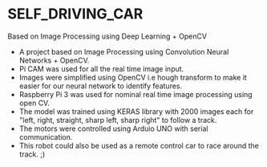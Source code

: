 # SELF_DRIVING_CAR
 Based on Image Processing using Deep Learning + OpenCV
- A project based on Image Processing using Convolution Neural Networks + OpenCV.
- Pi CAM was used for all the real time image input.
- Images were simplified using OpenCV i.e hough transform to make it easier for our neural network to identify features.
- Raspberry Pi 3 was used for nominal real time image processing using open CV.
- The model was trained using KERAS library with 2000 images each for "left, right, straight, sharp left, sharp right" to follow a track.
- The motors were controlled using Arduio UNO with serial communication.
- This robot could also be used as a remote control car to race around the track. ;)
